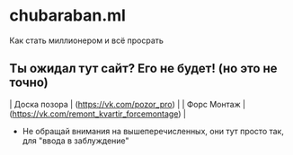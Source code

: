 # chubaraban.ml
Как стать миллионером и всё просрать

## Ты ожидал тут сайт? Его не будет! (но это не точно)

| Доска позора  | (https://vk.com/pozor_pro)  |
| Форс Монтаж  | (https://vk.com/remont_kvartir_forcemontage)  |

* Не обращай внимания на вышеперечисленных, они тут просто так, для "ввода в заблуждение"
